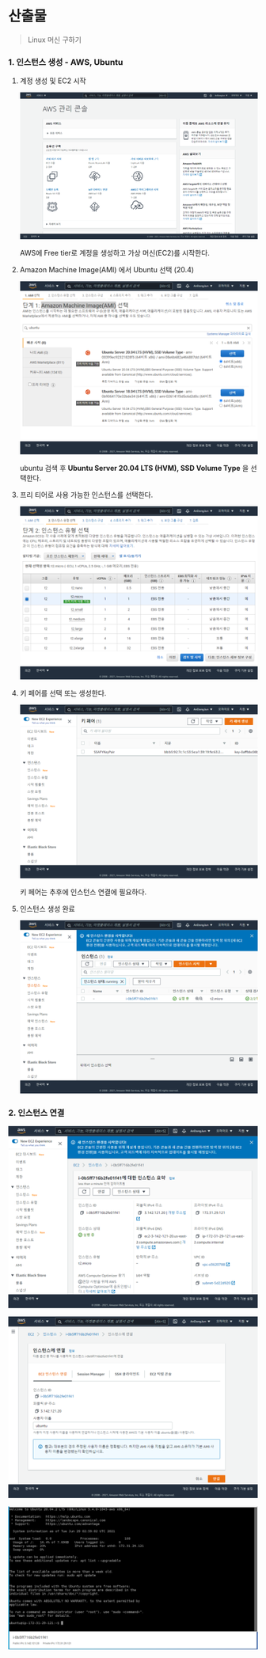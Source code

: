 # 산출물
> Linux 머신 구하기



### 1. 인스턴스 생성 - AWS, Ubuntu

1. 계정 생성 및 EC2 시작

   ![us-east-2.console.aws.amazon.com_console_home_region=us-east-2](Linux머신.assets/1.png)

   AWS에 Free tier로 계정을 생성하고 가상 머신(EC2)를 시작한다.

   

2. Amazon Machine Image(AMI) 에서 Ubuntu 선택 (20.4)

   ![us-east-2.console.aws.amazon.com_ec2_v2_home_region=us-east-2](Linux머신.assets/2.png)

   ubuntu 검색 후 **Ubuntu Server 20.04 LTS (HVM), SSD Volume Type** 을 선택한다.

   

3. 프리 티어로 사용 가능한 인스턴스를 선택한다.

   ![us-east-2.console.aws.amazon.com_ec2_v2_home_region=us-east-2 (1)](Linux머신.assets/3.png)

   

4. 키 페어를 선택 또는 생성한다.

   ![us-east-2.console.aws.amazon.com_ec2_v2_home_region=us-east-2 (2)](Linux머신.assets/4.png)

   키 페어는 추후에 인스턴스 연결에 필요하다.

   

5. 인스턴스 생성 완료

   ![us-east-2.console.aws.amazon.com_ec2_v2_home_region=us-east-2 (3)](Linux머신.assets/5.png)



### 2. 인스턴스 연결

![6](Linux머신.assets/6.png)



![7](Linux머신.assets/7.png)



![8](Linux머신.assets/8.png)

